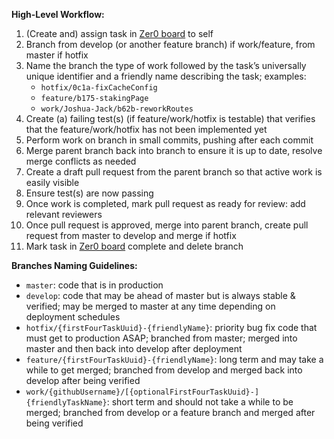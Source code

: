 **High-Level Workflow:**

1. (Create and) assign task in [Zer0 board](https://zer0.io/a/network/tasks/board/3ac44844-2b98-46e1-b29d-7886da72484f) to self
2. Branch from develop (or another feature branch) if work/feature, from master if hotfix
3. Name the branch the type of work followed by the task’s universally unique identifier and a friendly name describing the task; examples:
    *  ```hotfix/0c1a-fixCacheConfig ```
    *  ```feature/b175-stakingPage ```
    *  ```work/Joshua-Jack/b62b-reworkRoutes ```
4. Create (a) failing test(s) (if feature/work/hotfix is testable) that verifies that the feature/work/hotfix has not been implemented yet
5. Perform work on branch in small commits, pushing after each commit
6. Merge parent branch back into branch to ensure it is up to date, resolve merge conflicts as needed
7. Create a draft pull request from the parent branch so that active work is easily visible
8. Ensure test(s) are now passing
9. Once work is completed, mark pull request as ready for review: add relevant reviewers
10. Once pull request is approved, merge into parent branch, create pull request from master to develop and merge if hotfix
11. Mark task in [Zer0 board](https://zer0.io/a/network/tasks/board/3ac44844-2b98-46e1-b29d-7886da72484f) complete and delete branch

**Branches Naming Guidelines:**
* ```master```: code that is in production
* ```develop```: code that may be ahead of master but is always stable & verified; may be merged to master at any time depending on deployment schedules
* ```hotfix/{firstFourTaskUuid}-{friendlyName}```: priority bug fix code that must get to production ASAP; branched from master; merged into master and then back into develop after deployment
* ```feature/{firstFourTaskUuid}-{friendlyName}```: long term and may take a while to get merged; branched from develop and merged back into develop after being verified
* ```work/{githubUsername}/[{optionalFirstFourTaskUuid}-]{friendlyTaskName}```: short term and should not take a while to be merged; branched from develop or a feature branch and merged after being verified